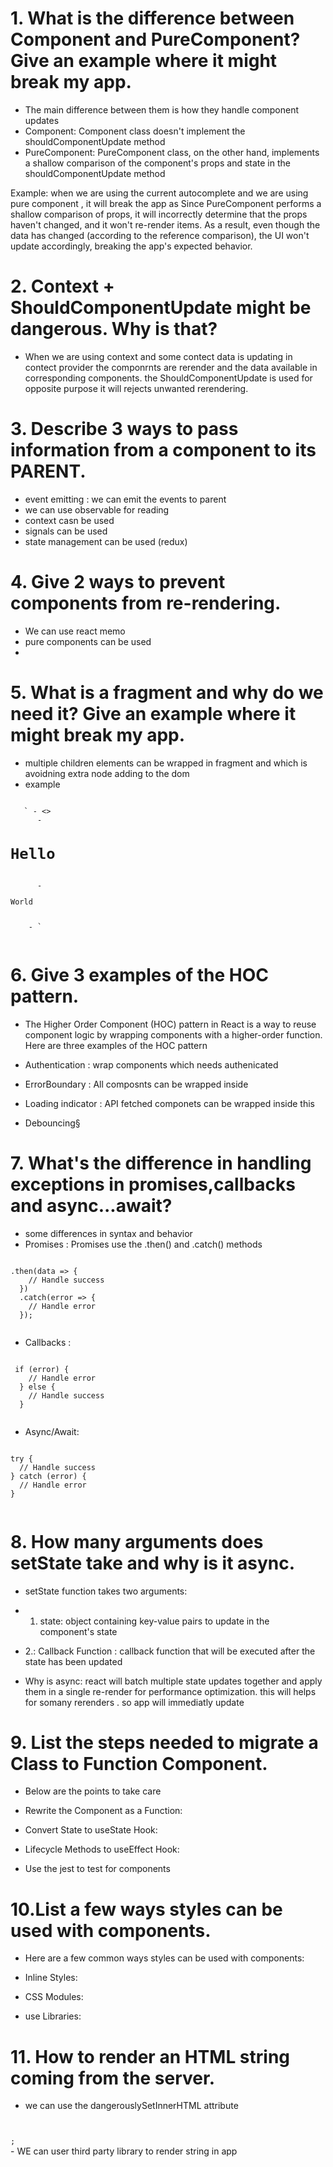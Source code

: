 # 1. What is the difference between Component and PureComponent? Give an example where it might break my app.
 - The main difference between them is how they handle component updates
 - Component:  Component class doesn't implement the shouldComponentUpdate method
 - PureComponent: PureComponent class, on the other hand, implements a shallow comparison of the component's props and state in the shouldComponentUpdate method

Example: when we are using the current autocomplete  and we are using pure component , it will break the app as Since PureComponent performs a shallow comparison of props, it will incorrectly determine that the props haven't changed, and it won't re-render items. As a result, even though the data has changed (according to the reference comparison), the UI won't update accordingly, breaking the app's expected behavior.


# 2. Context + ShouldComponentUpdate might be dangerous. Why is that?

 - When we are using context and some contect data is updating in contect provider the componrnts are rerender and the data available in corresponding components. the ShouldComponentUpdate is used for opposite purpose it will rejects unwanted rerendering.

# 3. Describe 3 ways to pass information from a component to its PARENT.

- event emitting : we can emit the events to parent
- we can use observable for reading
- context casn be used
- signals can be used
- state management can be used (redux)


# 4. Give 2 ways to prevent components from re-rendering.

 - We can use react memo
 - pure components can be used
 - 



# 5. What is a fragment and why do we need it? Give an example where it might break my app.

 - multiple children elements  can be wrapped in fragment and which is avoidning extra node adding to the dom
 - example
 <code>
   ` - <>
      - <h1>Hello</h1>
      - <p>World</p>
    - </>`
 </code>


# 6. Give 3 examples of the HOC pattern.
 - The Higher Order Component (HOC) pattern in React is a way to reuse component logic by wrapping components with a higher-order function. Here are three examples of the HOC pattern

  - Authentication : wrap components which needs authenicated
  - ErrorBoundary : All composnts can be wrapped inside 
  - Loading indicator : API fetched componets can be wrapped inside this
  - Debouncing§


# 7. What's the difference in handling exceptions in promises,callbacks and async...await?

 - some differences in syntax and behavior
 - Promises : Promises use the .then() and .catch() methods
 <code>
.then(data => {
    // Handle success
  })
  .catch(error => {
    // Handle error
  });
 </code>

 - Callbacks : 
 <code>
 if (error) {
    // Handle error
  } else {
    // Handle success
  }
 </code>

 - Async/Await:
 <code>
try {
  // Handle success
} catch (error) {
  // Handle error
}
 </code>

# 8. How many arguments does setState take and why is it async.

- setState function takes two arguments:
 - 1. state: object containing key-value pairs to update in the component's state
 - 2.: Callback Function : callback function that will be executed after the state has been updated 

 - Why is async: react will  batch multiple state updates together and apply them in a single re-render for performance optimization. this will helps for somany rerenders . so app will immediatly update


# 9. List the steps needed to migrate a Class to Function Component.

- Below are the points to take care

- Rewrite the Component as a Function:
- Convert State to useState Hook:
- Lifecycle Methods to useEffect Hook:
- Use the jest to test  for components


# 10.List a few ways styles can be used with components.

- Here are a few common ways styles can be used with components:

- Inline Styles:
- CSS Modules:
- use Libraries: 

# 11. How to render an HTML string coming from the server.
- we can use the dangerouslySetInnerHTML attribute
<code>
        <div dangerouslySetInnerHTML={{ __html: string from the server }} />;
</code>
- WE can user third party library to render string in app


